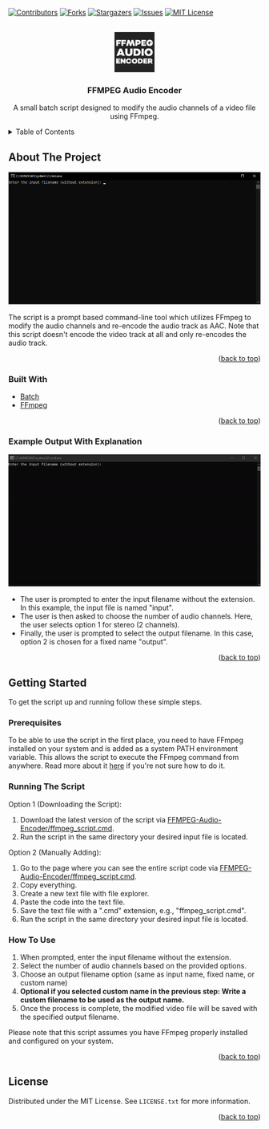 <div id="top"></div>


<!-- PROJECT SHIELDS -->
<!--
*** I'm using markdown "reference style" links for readability.
*** Reference links are enclosed in brackets [ ] instead of parentheses ( ).
*** See the bottom of this document for the declaration of the reference variables
*** for contributors-url, forks-url, etc. This is an optional, concise syntax you may use.
*** https://www.markdownguide.org/basic-syntax/#reference-style-links
-->
[![Contributors][contributors-shield]][contributors-url]
[![Forks][forks-shield]][forks-url]
[![Stargazers][stars-shield]][stars-url]
[![Issues][issues-shield]][issues-url]
[![MIT License][license-shield]][license-url]

<!-- PROJECT LOGO -->
<br />
<div align="center">
  <a href="https://github.com/Arad119/FFMPEG-Audio-Encoder">
    <img src="images/Logo.png" alt="Logo" width="80" height="80">
  </a>

<h3 align="center">FFMPEG Audio Encoder</h3>

  <p align="center">
    A small batch script designed to modify the audio channels of a video file using FFmpeg.
  </p>
</div>



<!-- TABLE OF CONTENTS -->
<details>
  <summary>Table of Contents</summary>
  <ol>
    <li>
      <a href="#about-the-project">About The Project</a>
      <ul>
        <li><a href="#built-with">Built With</a></li>
        <li><a href="#example-output-with-explanation">Example Output With Explanation</a></li>
      </ul>
    </li>
    <li>
      <a href="#getting-started">Getting Started</a>
      <ul>
        <li><a href="#prerequisites">Prerequisites</a></li>
        <li><a href="#running-the-script">Running the Script</a></li>
        <li><a href="#how-to-use">How To Use</a></li>
      </ul>
    </li>
    <li><a href="#license">License</a></li>
  </ol>
</details>



<!-- ABOUT THE PROJECT -->
## About The Project

![FFMPEG-Audio-Encoder Screenshot][product-screenshot]

The script is a prompt based command-line tool which utilizes FFmpeg to modify the audio channels and re-encode the audio track as AAC. Note that this script doesn't encode the video track at all and only re-encodes the audio track.


<p align="right">(<a href="#top">back to top</a>)</p>



### Built With

* [Batch](https://wikipedia.org/wiki/Batch_file)
* [FFmpeg](https://ffmpeg.org/)

<p align="right">(<a href="#top">back to top</a>)</p>


<!-- OUTPUT EXAMPLE -->
### Example Output With Explanation

![FFMPEG-Audio-Encoder Preview][product-preview]

  - The user is prompted to enter the input filename without the extension. In this example, the input file is named "input".
  - The user is then asked to choose the number of audio channels. Here, the user selects option 1 for stereo (2 channels).
  - Finally, the user is prompted to select the output filename. In this case, option 2 is chosen for a fixed name "output".

<p align="right">(<a href="#top">back to top</a>)</p>


<!-- GETTING STARTED -->
## Getting Started

To get the script up and running follow these simple steps.

### Prerequisites

To be able to use the script in the first place, you need to have FFmpeg installed on your system and is added as a system PATH environment variable. This allows the script to execute the FFmpeg command from anywhere. Read more about it [here](https://www.wikihow.com/Install-FFmpeg-on-Windows) if you're not sure how to do it.

### Running The Script

Option 1 (Downloading the Script):
1. Download the latest version of the script via [FFMPEG-Audio-Encoder/ffmpeg_script.cmd](https://github.com/Arad119/FFMPEG-Audio-Encoder/releases/tag/1.0.0).
2. Run the script in the same directory your desired input file is located.

Option 2 (Manually Adding):
1. Go to the page where you can see the entire script code via [FFMPEG-Audio-Encoder/ffmpeg_script.cmd](https://raw.githubusercontent.com/Arad119/FFMPEG-Audio-Encoder/main/ffmpeg_script.cmd).
2. Copy everything.
3. Create a new text file with file explorer.
4. Paste the code into the text file.
5. Save the text file with a ".cmd" extension, e.g., "ffmpeg_script.cmd".
6. Run the script in the same directory your desired input file is located.

### How To Use

1. When prompted, enter the input filename without the extension.
2. Select the number of audio channels based on the provided options.
3. Choose an output filename option (same as input name, fixed name, or custom name)
4. **Optional if you selected custom name in the previous step: Write a custom filename to be used as the output name.**
5. Once the process is complete, the modified video file will be saved with the specified output filename.

Please note that this script assumes you have FFmpeg properly installed and configured on your system.

<p align="right">(<a href="#top">back to top</a>)</p>

<!-- LICENSE -->
## License

Distributed under the MIT License. See `LICENSE.txt` for more information.

<p align="right">(<a href="#top">back to top</a>)</p>


<!-- MARKDOWN LINKS & IMAGES -->
<!-- https://www.markdownguide.org/basic-syntax/#reference-style-links -->
[contributors-shield]: https://img.shields.io/github/contributors/Arad119/FFMPEG-Audio-Encoder.svg?style=for-the-badge
[contributors-url]: https://github.com/Arad119/FFMPEG-Audio-Encoder/graphs/contributors
[forks-shield]: https://img.shields.io/github/forks/Arad119/FFMPEG-Audio-Encoder.svg?style=for-the-badge
[forks-url]: https://github.com/Arad119/FFMPEG-Audio-Encoder/network/members
[stars-shield]: https://img.shields.io/github/stars/Arad119/FFMPEG-Audio-Encoder.svg?style=for-the-badge
[stars-url]: https://github.com/Arad119/FFMPEG-Audio-Encoder/stargazers
[issues-shield]: https://img.shields.io/github/issues/Arad119/FFMPEG-Audio-Encoder.svg?style=for-the-badge
[issues-url]: https://github.com/Arad119/FFMPEG-Audio-Encoder/issues
[license-shield]: https://img.shields.io/github/license/Arad119/Fragfinder-GUI.svg?style=for-the-badge
[license-url]: https://github.com/Arad119/Fragfinder-GUI/blob/master/LICENSE.txt
[product-screenshot]: images/Program.png
[product-preview]: images/Preview.gif
